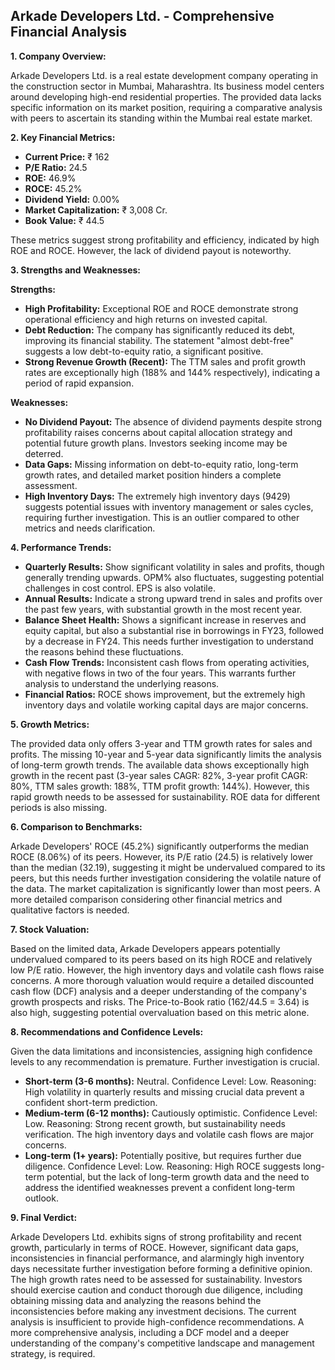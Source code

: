 ## Arkade Developers Ltd. - Comprehensive Financial Analysis

**1. Company Overview:**

Arkade Developers Ltd. is a real estate development company operating in the construction sector in Mumbai, Maharashtra.  Its business model centers around developing high-end residential properties.  The provided data lacks specific information on its market position, requiring a comparative analysis with peers to ascertain its standing within the Mumbai real estate market.

**2. Key Financial Metrics:**

* **Current Price:** ₹ 162
* **P/E Ratio:** 24.5
* **ROE:** 46.9%
* **ROCE:** 45.2%
* **Dividend Yield:** 0.00%
* **Market Capitalization:** ₹ 3,008 Cr.
* **Book Value:** ₹ 44.5

These metrics suggest strong profitability and efficiency, indicated by high ROE and ROCE. However, the lack of dividend payout is noteworthy.

**3. Strengths and Weaknesses:**

**Strengths:**

* **High Profitability:**  Exceptional ROE and ROCE demonstrate strong operational efficiency and high returns on invested capital.
* **Debt Reduction:** The company has significantly reduced its debt, improving its financial stability.  The statement "almost debt-free" suggests a low debt-to-equity ratio, a significant positive.
* **Strong Revenue Growth (Recent):**  The TTM sales and profit growth rates are exceptionally high (188% and 144% respectively), indicating a period of rapid expansion.

**Weaknesses:**

* **No Dividend Payout:** The absence of dividend payments despite strong profitability raises concerns about capital allocation strategy and potential future growth plans.  Investors seeking income may be deterred.
* **Data Gaps:**  Missing information on debt-to-equity ratio, long-term growth rates, and detailed market position hinders a complete assessment.
* **High Inventory Days:** The extremely high inventory days (9429) suggests potential issues with inventory management or sales cycles, requiring further investigation.  This is an outlier compared to other metrics and needs clarification.


**4. Performance Trends:**

* **Quarterly Results:** Show significant volatility in sales and profits, though generally trending upwards. OPM% also fluctuates, suggesting potential challenges in cost control.  EPS is also volatile.
* **Annual Results:** Indicate a strong upward trend in sales and profits over the past few years, with substantial growth in the most recent year.
* **Balance Sheet Health:** Shows a significant increase in reserves and equity capital, but also a substantial rise in borrowings in FY23, followed by a decrease in FY24.  This needs further investigation to understand the reasons behind these fluctuations.
* **Cash Flow Trends:**  Inconsistent cash flows from operating activities, with negative flows in two of the four years.  This warrants further analysis to understand the underlying reasons.
* **Financial Ratios:** ROCE shows improvement, but the extremely high inventory days and volatile working capital days are major concerns.

**5. Growth Metrics:**

The provided data only offers 3-year and TTM growth rates for sales and profits.  The missing 10-year and 5-year data significantly limits the analysis of long-term growth trends.  The available data shows exceptionally high growth in the recent past (3-year sales CAGR: 82%, 3-year profit CAGR: 80%, TTM sales growth: 188%, TTM profit growth: 144%).  However, this rapid growth needs to be assessed for sustainability.  ROE data for different periods is also missing.

**6. Comparison to Benchmarks:**

Arkade Developers' ROCE (45.2%) significantly outperforms the median ROCE (8.06%) of its peers.  However, its P/E ratio (24.5) is relatively lower than the median (32.19), suggesting it might be undervalued compared to its peers, but this needs further investigation considering the volatile nature of the data.  The market capitalization is significantly lower than most peers.  A more detailed comparison considering other financial metrics and qualitative factors is needed.

**7. Stock Valuation:**

Based on the limited data, Arkade Developers appears potentially undervalued compared to its peers based on its high ROCE and relatively low P/E ratio.  However, the high inventory days and volatile cash flows raise concerns.  A more thorough valuation would require a detailed discounted cash flow (DCF) analysis and a deeper understanding of the company's growth prospects and risks.  The Price-to-Book ratio (162/44.5 = 3.64) is also high, suggesting potential overvaluation based on this metric alone.

**8. Recommendations and Confidence Levels:**

Given the data limitations and inconsistencies, assigning high confidence levels to any recommendation is premature.  Further investigation is crucial.

* **Short-term (3-6 months):**  Neutral.  Confidence Level: Low.  Reasoning:  High volatility in quarterly results and missing crucial data prevent a confident short-term prediction.
* **Medium-term (6-12 months):**  Cautiously optimistic. Confidence Level: Low. Reasoning:  Strong recent growth, but sustainability needs verification.  The high inventory days and volatile cash flows are major concerns.
* **Long-term (1+ years):**  Potentially positive, but requires further due diligence. Confidence Level: Low. Reasoning:  High ROCE suggests long-term potential, but the lack of long-term growth data and the need to address the identified weaknesses prevent a confident long-term outlook.

**9. Final Verdict:**

Arkade Developers Ltd. exhibits signs of strong profitability and recent growth, particularly in terms of ROCE. However, significant data gaps, inconsistencies in financial performance, and alarmingly high inventory days necessitate further investigation before forming a definitive opinion.  The high growth rates need to be assessed for sustainability.  Investors should exercise caution and conduct thorough due diligence, including obtaining missing data and analyzing the reasons behind the inconsistencies before making any investment decisions.  The current analysis is insufficient to provide high-confidence recommendations.  A more comprehensive analysis, including a DCF model and a deeper understanding of the company's competitive landscape and management strategy, is required.
